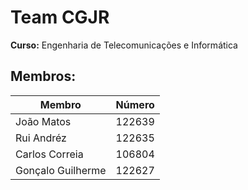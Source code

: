 # Team CGJR

**Curso:** Engenharia de Telecomunicações e Informática

## Membros:

| Membro            | Número  |
|-------------------|---------|
| João Matos        | 122639  |
| Rui Andréz        | 122635  |
| Carlos Correia    | 106804  |
| Gonçalo Guilherme | 122627  |
